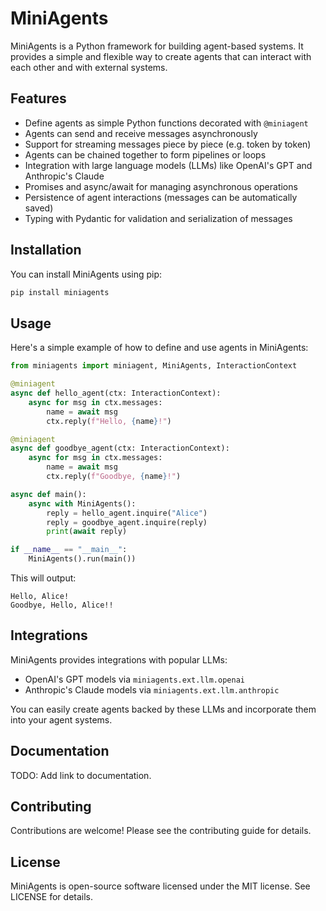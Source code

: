 # MiniAgents

MiniAgents is a Python framework for building agent-based systems. It provides a simple and flexible way to create agents that can interact with each other and with external systems.

## Features

- Define agents as simple Python functions decorated with `@miniagent`
- Agents can send and receive messages asynchronously
- Support for streaming messages piece by piece (e.g. token by token)
- Agents can be chained together to form pipelines or loops
- Integration with large language models (LLMs) like OpenAI's GPT and Anthropic's Claude
- Promises and async/await for managing asynchronous operations
- Persistence of agent interactions (messages can be automatically saved)
- Typing with Pydantic for validation and serialization of messages

## Installation

You can install MiniAgents using pip:

```bash
pip install miniagents
```

## Usage

Here's a simple example of how to define and use agents in MiniAgents:

```python
from miniagents import miniagent, MiniAgents, InteractionContext

@miniagent
async def hello_agent(ctx: InteractionContext):
    async for msg in ctx.messages:
        name = await msg
        ctx.reply(f"Hello, {name}!")

@miniagent
async def goodbye_agent(ctx: InteractionContext):
    async for msg in ctx.messages:
        name = await msg
        ctx.reply(f"Goodbye, {name}!")

async def main():
    async with MiniAgents():
        reply = hello_agent.inquire("Alice")
        reply = goodbye_agent.inquire(reply)
        print(await reply)

if __name__ == "__main__":
    MiniAgents().run(main())
```

This will output:
```
Hello, Alice!
Goodbye, Hello, Alice!!
```

## Integrations

MiniAgents provides integrations with popular LLMs:

- OpenAI's GPT models via `miniagents.ext.llm.openai`
- Anthropic's Claude models via `miniagents.ext.llm.anthropic`

You can easily create agents backed by these LLMs and incorporate them into your agent systems.

## Documentation

TODO: Add link to documentation.

## Contributing

Contributions are welcome! Please see the contributing guide for details.

## License

MiniAgents is open-source software licensed under the MIT license. See LICENSE for details.
